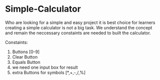 # Simple-Calculator

Who are looking for a simple and easy project it is best choice for learners creating a simple calculator is not a big task. We understand the concept and remain the neccessary constaints are needed to built the calculator.

Constaints:
1. Buttons [0-9]
2. Clear Button
3. Equals Button
4. we need one input box for result
5. extra Buttons for symbols [*,+,-,/,%]


